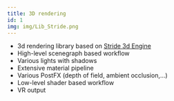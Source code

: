 ```yaml
---
title: 3D rendering
id: 1
img: img/Lib_Stride.png
---
```


* 3d rendering library based on <a href="https://stride3d.net/" target="_blank">Stride 3d Engine</a>
* High-level scenegraph based workflow
* Various lights with shadows
* Extensive material pipeline
* Various PostFX (depth of field, ambient occlusion,...)
* Low-level shader based workflow
* VR output
